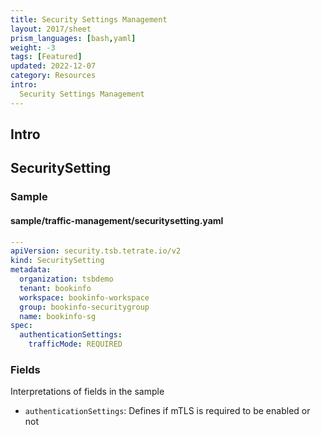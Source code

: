 ```yaml
---
title: Security Settings Management
layout: 2017/sheet
prism_languages: [bash,yaml]
weight: -3
tags: [Featured]
updated: 2022-12-07
category: Resources
intro:
  Security Settings Management
---
```


## Intro


## SecuritySetting

### Sample

#### sample/traffic-management/securitysetting.yaml

```yaml
---
apiVersion: security.tsb.tetrate.io/v2
kind: SecuritySetting
metadata:
  organization: tsbdemo
  tenant: bookinfo
  workspace: bookinfo-workspace
  group: bookinfo-securitygroup
  name: bookinfo-sg
spec:
  authenticationSettings:
    trafficMode: REQUIRED
```

### Fields

Interpretations of fields in the sample
- `authenticationSettings`: Defines if mTLS is required to be enabled or not